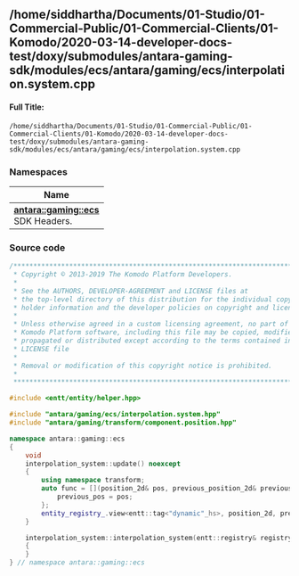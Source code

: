 

## /home/siddhartha/Documents/01-Studio/01-Commercial-Public/01-Commercial-Clients/01-Komodo/2020-03-14-developer-docs-test/doxy/submodules/antara-gaming-sdk/modules/ecs/antara/gaming/ecs/interpolation.system.cpp

#### Full Title:
```
/home/siddhartha/Documents/01-Studio/01-Commercial-Public/01-Commercial-Clients/01-Komodo/2020-03-14-developer-docs-test/doxy/submodules/antara-gaming-sdk/modules/ecs/antara/gaming/ecs/interpolation.system.cpp
```







### Namespaces

| Name           |
| -------------- |
| **[antara::gaming::ecs](Namespaces/namespaceantara_1_1gaming_1_1ecs.md)** <br>SDK Headers.  |
















### Source code

```cpp
/******************************************************************************
 * Copyright © 2013-2019 The Komodo Platform Developers.                      *
 *                                                                            *
 * See the AUTHORS, DEVELOPER-AGREEMENT and LICENSE files at                  *
 * the top-level directory of this distribution for the individual copyright  *
 * holder information and the developer policies on copyright and licensing.  *
 *                                                                            *
 * Unless otherwise agreed in a custom licensing agreement, no part of the    *
 * Komodo Platform software, including this file may be copied, modified,     *
 * propagated or distributed except according to the terms contained in the   *
 * LICENSE file                                                               *
 *                                                                            *
 * Removal or modification of this copyright notice is prohibited.            *
 *                                                                            *
 ******************************************************************************/

#include <entt/entity/helper.hpp> 

#include "antara/gaming/ecs/interpolation.system.hpp"
#include "antara/gaming/transform/component.position.hpp" 

namespace antara::gaming::ecs
{
    void
    interpolation_system::update() noexcept
    {
        using namespace transform;
        auto func = [](position_2d& pos, previous_position_2d& previous_pos) {
            previous_pos = pos;
        };
        entity_registry_.view<entt::tag<"dynamic"_hs>, position_2d, previous_position_2d>().less(func);
    }

    interpolation_system::interpolation_system(entt::registry& registry) noexcept : system(registry)
    {
    }
} // namespace antara::gaming::ecs
```




